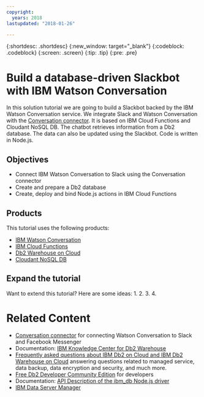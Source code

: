 ```yaml
---
copyright:
  years: 2018
lastupdated: "2018-01-26"

---
```


{:shortdesc: .shortdesc}
{:new_window: target="_blank"}
{:codeblock: .codeblock}
{:screen: .screen}
{:tip: .tip}
{:pre: .pre}

# Build a database-driven Slackbot with IBM Watson Conversation

In this solution tutorial we are going to build a Slackbot backed by the IBM Watson Conversation service. We integrate Slack and Watson Conversation with the [Conversation connector](https://github.com/watson-developer-cloud/conversation-connector/). It is based on IBM Cloud Functions and Cloudant NoSQL DB.
The chatbot retrieves information from a Db2 database. The data can also be updated using the Slackbot. Code is written in Node.js.

## Objectives

* Connect IBM Watson Conversation to Slack using the Conversation connector
* Create and prepare a Db2 database
* Create, deploy and bind Node.js actions in IBM Cloud Functions

## Products

This tutorial uses the following products:
   * [IBM Watson Conversation](https://console.bluemix.net/catalog/services/conversation)
   * [IBM Cloud Functions](https://console.bluemix.net/openwhisk/)
   * [Db2 Warehouse on Cloud](https://console.bluemix.net/catalog/services/db2-warehouse)
   * [Cloudant NoSQL DB](https://console.bluemix.net/catalog/services/cloudant-nosql-db)

## Expand the tutorial
Want to extend this tutorial? Here are some ideas:
1. 
2. 
3. 
4. 

# Related Content
* [Conversation connector](https://github.com/watson-developer-cloud/conversation-connector/) for connecting Watson Conversation to Slack and Facebook Messenger
* Documentation: [IBM Knowledge Center for Db2 Warehouse](https://www.ibm.com/support/knowledgecenter/en/SS6NHC/com.ibm.swg.im.dashdb.kc.doc/welcome.html)
* [Frequently asked questions about IBM Db2 on Cloud and IBM Db2 Warehouse on Cloud](https://www.ibm.com/support/knowledgecenter/SS6NHC/com.ibm.swg.im.dashdb.doc/managed_service.html) answering questions related to managed service, data backup, data encryption and security, and much more.
* [Free Db2 Developer Community Edition](https://www.ibm.com/us-en/marketplace/ibm-db2-direct-and-developer-editions) for developers
* Documentation: [API Description of the ibm_db Node.js driver](https://github.com/ibmdb/node-ibm_db)
* [IBM Data Server Manager](https://www.ibm.com/us-en/marketplace/data-server-manager)
